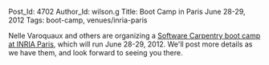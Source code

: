 Post_Id: 4702
Author_Id: wilson.g
Title: Boot Camp in Paris June 28-29, 2012
Tags: boot-camp, venues/inria-paris

<p>Nelle Varoquaux and others are organizing a <a href="/bootcamps/2012-06-inria.html">Software Carpentry boot camp at INRIA Paris</a>, which will run June 28-29, 2012. We'll post more details as we have them, and look forward to seeing you there.</p>
